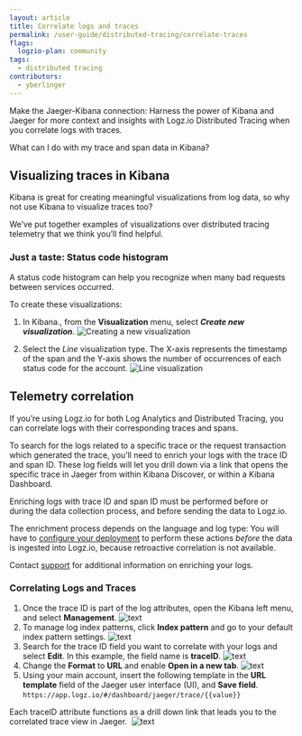```yaml
---
layout: article
title: Correlate logs and traces
permalink: /user-guide/distributed-tracing/correlate-traces
flags:
  logzio-plan: community
tags:
  - distributed tracing
contributors:
  - yberlinger
---
```

Make the Jaeger-Kibana connection: Harness the power of Kibana and Jaeger for more context and insights with Logz.io Distributed Tracing when you correlate logs with traces.

<miniTOC> What can I do with my trace and span data in Kibana?

## Visualizing traces in Kibana
Kibana is great for creating meaningful visualizations from log data, so why not use Kibana to visualize traces too? 

We’ve put together examples of visualizations over distributed tracing telemetry that we think you’ll find helpful. 

  
  
### Just a taste: Status code histogram

A status code histogram can help you recognize when many bad requests between services occurred.

To create these visualizations:

1. In Kibana., from the **Visualization** menu, select **_Create new visualization_**.
    ![Creating a new visualization](https://dytvr9ot2sszz.cloudfront.net/logz-docs/distributed-tracing/kibana_histogram.png)

2. Select the *Line* visualization type. 
    The X-axis represents the timestamp of the span and the Y-axis shows the number of occurrences of each status code for the account.
    ![Line visualization](https://dytvr9ot2sszz.cloudfront.net/logz-docs/distributed-tracing/kibana_line_vis.png)

## Telemetry correlation

If you’re using Logz.io for both Log Analytics and Distributed Tracing, you can correlate logs with their corresponding traces and spans.

To search for the logs related to a specific trace or the request transaction which generated the trace, you’ll need to enrich your logs with the trace ID and span ID. These log fields will let you drill down via a link that opens the specific trace in Jaeger from within Kibana Discover, or within a Kibana Dashboard.

Enriching logs with trace ID and span ID must be performed before or during the data collection process, and before sending the data to Logz.io.

The enrichment process depends on the language and log type: You will have to [configure your deployment](/user-guide/distributed-tracing/deploying-components)  to perform these actions _before_ the data is ingested into Logz.io, because retroactive correlation is not available.  

Contact [support]() for additional information on enriching your logs. 

### Correlating Logs and Traces

1. Once the trace ID is part of the log attributes, open the Kibana left menu, and select **Management**.
    ![text](https://dytvr9ot2sszz.cloudfront.net/logz-docs/distributed-tracing/log_trace1.png)
2. To manage log index patterns, click **Index pattern** and go to your default index pattern settings.
    ![text](https://dytvr9ot2sszz.cloudfront.net/logz-docs/distributed-tracing/log_trace2.png)
3. Search for the trace ID field you want to correlate with your logs and select **Edit**. In this example, the field name is **traceID**.
    ![text](https://dytvr9ot2sszz.cloudfront.net/logz-docs/distributed-tracing/log_trace3.png)
4. Change the **Format** to **URL** and enable **Open in a new tab**.
    ![text](https://dytvr9ot2sszz.cloudfront.net/logz-docs/distributed-tracing/log_trace4.png)
5. Using your main account, insert the following template in the **URL template** field of the Jaeger user interface (UI), and **Save field**. 
    `https://app.logz.io/#/dashboard/jaeger/trace/{{value}}`

Each traceID attribute functions as a drill down link that leads you to the correlated trace view in Jaeger. 
![text](https://dytvr9ot2sszz.cloudfront.net/logz-docs/distributed-tracing/log_trace5.png)